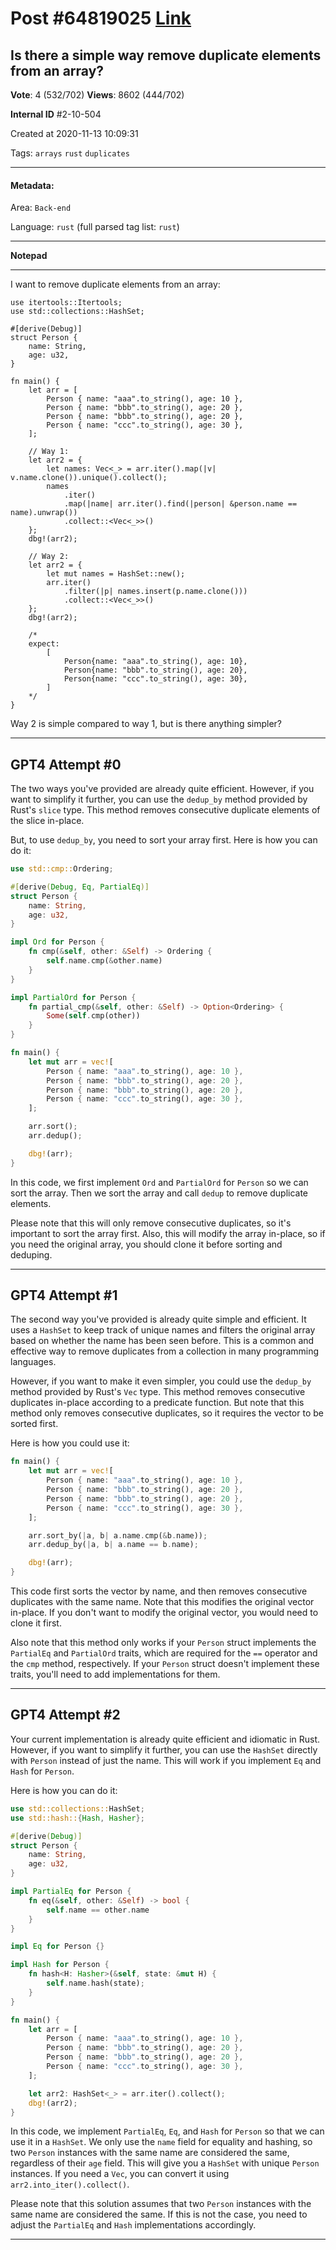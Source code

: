 
# Post \#64819025 [Link](https://stackoverflow.com/questions/64819025/)

## Is there a simple way remove duplicate elements from an array?

**Vote**: 4 (532/702) **Views**: 8602 (444/702) 

**Internal ID** \#2-10-504

Created at 2020-11-13 10:09:31

Tags: `arrays` `rust` `duplicates`

----------

#### Metadata:

Area: `Back-end`

Language: `rust` (full parsed tag list: `rust`)

----------

**Notepad**


----------

I want to remove duplicate elements from an array:
```
use itertools::Itertools;
use std::collections::HashSet;

#[derive(Debug)]
struct Person {
    name: String,
    age: u32,
}

fn main() {
    let arr = [
        Person { name: "aaa".to_string(), age: 10 },
        Person { name: "bbb".to_string(), age: 20 },
        Person { name: "bbb".to_string(), age: 20 },
        Person { name: "ccc".to_string(), age: 30 },
    ];

    // Way 1:
    let arr2 = {
        let names: Vec<_> = arr.iter().map(|v| v.name.clone()).unique().collect();
        names
            .iter()
            .map(|name| arr.iter().find(|person| &person.name == name).unwrap())
            .collect::<Vec<_>>()
    };
    dbg!(arr2);

    // Way 2:
    let arr2 = {
        let mut names = HashSet::new();
        arr.iter()
            .filter(|p| names.insert(p.name.clone()))
            .collect::<Vec<_>>()
    };
    dbg!(arr2);

    /*
    expect:
        [
            Person{name: "aaa".to_string(), age: 10},
            Person{name: "bbb".to_string(), age: 20},
            Person{name: "ccc".to_string(), age: 30},
        ]
    */
}
```

Way 2 is simple compared to way 1, but is there anything simpler?


----------
        
## GPT4 Attempt \#0

The two ways you've provided are already quite efficient. However, if you want to simplify it further, you can use the `dedup_by` method provided by Rust's `slice` type. This method removes consecutive duplicate elements of the slice in-place.

But, to use `dedup_by`, you need to sort your array first. Here is how you can do it:

```rust
use std::cmp::Ordering;

#[derive(Debug, Eq, PartialEq)]
struct Person {
    name: String,
    age: u32,
}

impl Ord for Person {
    fn cmp(&self, other: &Self) -> Ordering {
        self.name.cmp(&other.name)
    }
}

impl PartialOrd for Person {
    fn partial_cmp(&self, other: &Self) -> Option<Ordering> {
        Some(self.cmp(other))
    }
}

fn main() {
    let mut arr = vec![
        Person { name: "aaa".to_string(), age: 10 },
        Person { name: "bbb".to_string(), age: 20 },
        Person { name: "bbb".to_string(), age: 20 },
        Person { name: "ccc".to_string(), age: 30 },
    ];

    arr.sort();
    arr.dedup();

    dbg!(arr);
}
```

In this code, we first implement `Ord` and `PartialOrd` for `Person` so we can sort the array. Then we sort the array and call `dedup` to remove duplicate elements.

Please note that this will only remove consecutive duplicates, so it's important to sort the array first. Also, this will modify the array in-place, so if you need the original array, you should clone it before sorting and deduping.

--------

## GPT4 Attempt \#1

The second way you've provided is already quite simple and efficient. It uses a `HashSet` to keep track of unique names and filters the original array based on whether the name has been seen before. This is a common and effective way to remove duplicates from a collection in many programming languages.

However, if you want to make it even simpler, you could use the `dedup_by` method provided by Rust's `Vec` type. This method removes consecutive duplicates in-place according to a predicate function. But note that this method only removes consecutive duplicates, so it requires the vector to be sorted first.

Here is how you could use it:

```rust
fn main() {
    let mut arr = vec![
        Person { name: "aaa".to_string(), age: 10 },
        Person { name: "bbb".to_string(), age: 20 },
        Person { name: "bbb".to_string(), age: 20 },
        Person { name: "ccc".to_string(), age: 30 },
    ];

    arr.sort_by(|a, b| a.name.cmp(&b.name));
    arr.dedup_by(|a, b| a.name == b.name);

    dbg!(arr);
}
```

This code first sorts the vector by name, and then removes consecutive duplicates with the same name. Note that this modifies the original vector in-place. If you don't want to modify the original vector, you would need to clone it first.

Also note that this method only works if your `Person` struct implements the `PartialEq` and `PartialOrd` traits, which are required for the `==` operator and the `cmp` method, respectively. If your `Person` struct doesn't implement these traits, you'll need to add implementations for them.

--------

## GPT4 Attempt \#2

Your current implementation is already quite efficient and idiomatic in Rust. However, if you want to simplify it further, you can use the `HashSet` directly with `Person` instead of just the name. This will work if you implement `Eq` and `Hash` for `Person`. 

Here is how you can do it:

```rust
use std::collections::HashSet;
use std::hash::{Hash, Hasher};

#[derive(Debug)]
struct Person {
    name: String,
    age: u32,
}

impl PartialEq for Person {
    fn eq(&self, other: &Self) -> bool {
        self.name == other.name
    }
}

impl Eq for Person {}

impl Hash for Person {
    fn hash<H: Hasher>(&self, state: &mut H) {
        self.name.hash(state);
    }
}

fn main() {
    let arr = [
        Person { name: "aaa".to_string(), age: 10 },
        Person { name: "bbb".to_string(), age: 20 },
        Person { name: "bbb".to_string(), age: 20 },
        Person { name: "ccc".to_string(), age: 30 },
    ];

    let arr2: HashSet<_> = arr.iter().collect();
    dbg!(arr2);
}
```

In this code, we implement `PartialEq`, `Eq`, and `Hash` for `Person` so that we can use it in a `HashSet`. We only use the `name` field for equality and hashing, so two `Person` instances with the same name are considered the same, regardless of their `age` field. This will give you a `HashSet` with unique `Person` instances. If you need a `Vec`, you can convert it using `arr2.into_iter().collect()`.

Please note that this solution assumes that two `Person` instances with the same name are considered the same. If this is not the case, you need to adjust the `PartialEq` and `Hash` implementations accordingly.

--------
